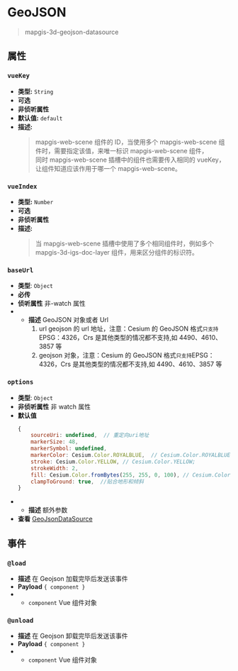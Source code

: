 # GeoJSON

> mapgis-3d-geojson-datasource

## 属性

### `vueKey`

- **类型:** `String`
- **可选**
- **非侦听属性**
- **默认值:** `default`
- **描述:**
  > mapgis-web-scene 组件的 ID，当使用多个 mapgis-web-scene 组件时，需要指定该值，来唯一标识 mapgis-web-scene 组件，<br/>
  > 同时 mapgis-web-scene 插槽中的组件也需要传入相同的 vueKey，让组件知道应该作用于哪一个 mapgis-web-scene。

### `vueIndex`

- **类型:** `Number`
- **可选**
- **非侦听属性**
- **描述:**
  > 当 mapgis-web-scene 插槽中使用了多个相同组件时，例如多个 mapgis-3d-igs-doc-layer 组件，用来区分组件的标识符。

### `baseUrl`

- **类型**: `Object`
- **必传**
- **侦听属性** 非-watch 属性
- - **描述** GeoJSON 对象或者 Url
    1. url geojson 的 url 地址，注意：Cesium 的 GeoJSON 格式`只支持`EPSG：4326，Crs 是其他类型的情况都不支持,如 4490、4610、3857 等
    2. geojson 对象，注意：Cesium 的 GeoJSON 格式`只支持`EPSG：4326，Crs 是其他类型的情况都不支持,如 4490、4610、3857 等

### `options`

- **类型**: `Object`
- **非侦听属性** 非 watch 属性
- **默认值**
  ```js
  {
      sourceUri: undefined,  // 重定向uri地址
      markerSize: 48,
      markerSymbol: undefined,
      markerColor: Cesium.Color.ROYALBLUE,  // Cesium.Color.ROYALBLUE;
      stroke: Cesium.Color.YELLOW, // Cesium.Color.YELLOW;
      strokeWidth: 2,
      fill: Cesium.Color.fromBytes(255, 255, 0, 100), // Cesium.Color.fromBytes(255, 255, 0, 100);
      clampToGround: true,  //贴合地形和倾斜
  }
  ```
- - **描述** 额外参数
- **查看** [GeoJsonDataSource](https://cesium.com/docs/cesiumjs-ref-doc/GeoJsonDataSource.html#.LoadOptions)

## 事件

### `@load`

- **描述** 在 Geojson 加载完毕后发送该事件
- **Payload** `{ component }`
- - `component` Vue 组件对象

### `@unload`

- **描述** 在 Geojson 卸载完毕后发送该事件
- **Payload** `{ component }`
- - `component` Vue 组件对象
